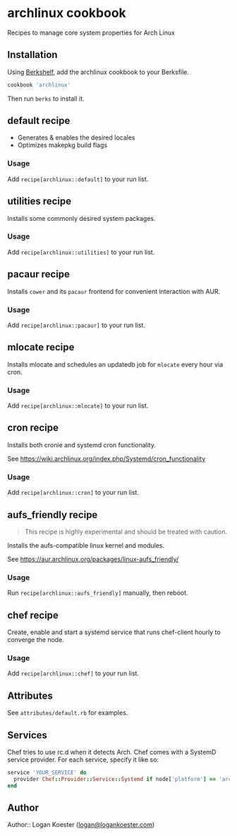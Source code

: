 # archlinux cookbook

Recipes to manage core system properties for Arch Linux

## Installation

Using [Berkshelf](http://berkshelf.com/), add the archlinux cookbook to your Berksfile.

```ruby
cookbook 'archlinux'
```

Then run `berks` to install it.


## default recipe

  * Generates & enables the desired locales
  * Optimizes makepkg build flags

### Usage

Add `recipe[archlinux::default]` to your run list.

## utilities recipe

Installs some commonly desired system packages. 

### Usage

Add `recipe[archlinux::utilities]` to your run list.

## pacaur recipe

Installs `cower` and its `pacaur` frontend for convenient interaction
with AUR.

### Usage

Add `recipe[archlinux::pacaur]` to your run list.


## mlocate recipe

Installs mlocate and schedules an updatedb job for `mlocate` every hour
via cron.

### Usage

Add `recipe[archlinux::mlocate]` to your run list.

## cron recipe

Installs both cronie and systemd cron functionality.

See https://wiki.archlinux.org/index.php/Systemd/cron_functionality

### Usage

Add `recipe[archlinux::cron]` to your run list.

## aufs_friendly recipe

> This recipe is highly experimental and should be treated with caution.

Installs the aufs-compatible linux kernel and modules.

See https://aur.archlinux.org/packages/linux-aufs_friendly/

### Usage

Run `recipe[archlinux::aufs_friendly]` manually, then reboot.

## chef recipe

Create, enable and start a systemd service that runs chef-client hourly to
converge the node.

### Usage

Add `recipe[archlinux::chef]` to your run list.

## Attributes

See `attributes/default.rb` for examples.

## Services

Chef tries to use rc.d when it detects Arch. Chef comes with a SystemD service provider. For each service, specify it like so:

```ruby
service 'YOUR_SERVICE' do
  provider Chef::Provider::Service::Systemd if node['platform'] == 'arch'
end
```

## Author

Author:: Logan Koester (<logan@logankoester.com>)
